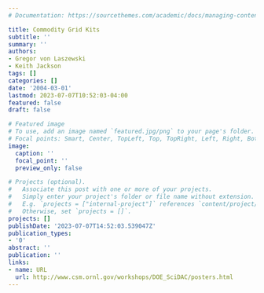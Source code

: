 ```yaml
---
# Documentation: https://sourcethemes.com/academic/docs/managing-content/

title: Commodity Grid Kits
subtitle: ''
summary: ''
authors:
- Gregor von Laszewski
- Keith Jackson
tags: []
categories: []
date: '2004-03-01'
lastmod: 2023-07-07T10:52:03-04:00
featured: false
draft: false

# Featured image
# To use, add an image named `featured.jpg/png` to your page's folder.
# Focal points: Smart, Center, TopLeft, Top, TopRight, Left, Right, BottomLeft, Bottom, BottomRight.
image:
  caption: ''
  focal_point: ''
  preview_only: false

# Projects (optional).
#   Associate this post with one or more of your projects.
#   Simply enter your project's folder or file name without extension.
#   E.g. `projects = ["internal-project"]` references `content/project/deep-learning/index.md`.
#   Otherwise, set `projects = []`.
projects: []
publishDate: '2023-07-07T14:52:03.539047Z'
publication_types:
- '0'
abstract: ''
publication: ''
links:
- name: URL
  url: http://www.csm.ornl.gov/workshops/DOE_SciDAC/posters.html
---
```

